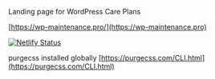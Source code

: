 Landing page for WordPress Care Plans

[https://wp-maintenance.pro/](https://wp-maintenance.pro)

[![Netlify Status](https://api.netlify.com/api/v1/badges/29206c88-75e2-4a03-bb7b-b6a2a38e84ef/deploy-status)](https://app.netlify.com/sites/wordpress-rootscope-dev/deploys)


purgecss installed globally [https://purgecss.com/CLI.html](https://purgecss.com/CLI.html)
